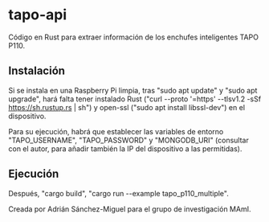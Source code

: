 # tapo-api
Código en Rust para extraer información de los enchufes inteligentes TAPO P110. 

## Instalación

Si se instala en una Raspberry Pi limpia, tras "sudo apt update" y "sudo apt upgrade", hará falta tener instalado Rust ("curl --proto '=https' --tlsv1.2 -sSf https://sh.rustup.rs | sh") y open-ssl ("sudo apt install libssl-dev") en el dispositivo. 

Para su ejecución, habrá que establecer las variables de entorno "TAPO_USERNAME", "TAPO_PASSWORD" y "MONGODB_URI" (consultar con el autor, para añadir también la IP del dispositivo a las permitidas). 

## Ejecución

Después, "cargo build", "cargo run --example tapo_p110_multiple".

Creada por Adrián Sánchez-Miguel para el grupo de investigación MAmI.
